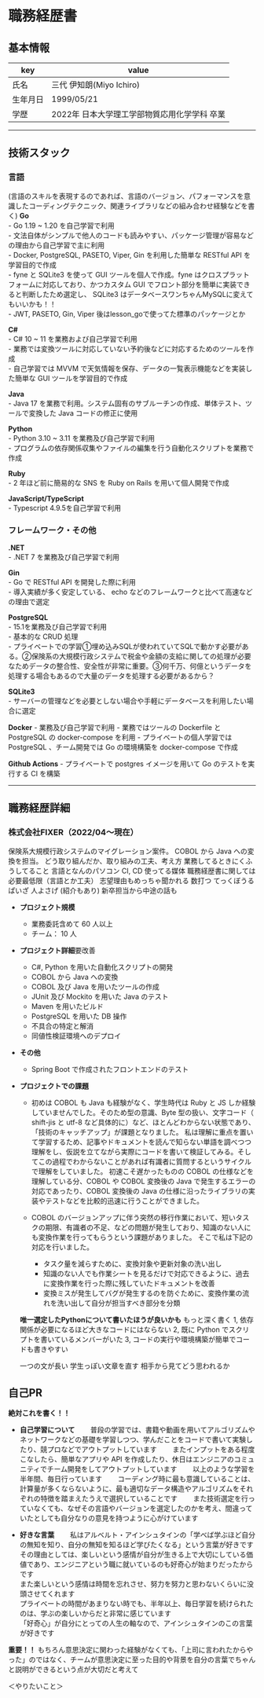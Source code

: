 # 職務経歴書

## 基本情報

|key|value|
|---|---|
|氏名|三代 伊知朗(Miyo Ichiro)|
|生年月日|1999/05/21|
|学歴|2022年 日本大学理工学部物質応用化学学科 卒業|


---

## 技術スタック

### 言語
(言語のスキルを表現するのであれば、言語のバージョン、パフォーマンスを意識したコーディングテクニック、関連ライブラリなどの組み合わせ経験などを書く)
**Go**  
    - Go 1.19 ~ 1.20 を自己学習で利用  
    - 文法自体がシンプルで他人のコードも読みやすい、パッケージ管理が容易などの理由から自己学習で主に利用  
    - Docker, PostgreSQL, PASETO, Viper, Gin を利用した簡単な RESTful API を学習目的で作成  
    - fyne と SQLite3 を使って GUI ツールを個人で作成。fyne はクロスプラットフォームに対応しており、かつカスタム GUI でフロント部分を簡単に実装できると判断したため選定し、 SQLite3 はデータベースワンちゃんMySQLに変えてもいいかも！！  
    - JWT, PASETO, Gin, Viper 後はlesson_goで使ってた標準のパッケージとか  

**C#**  
    - C# 10 ~ 11 を業務および自己学習で利用  
    - 業務では変換ツールに対応していない予約後などに対応するためのツールを作成  
    - 自己学習では MVVM で天気情報を保存、データの一覧表示機能などを実装した簡単な GUI ツールを学習目的で作成  

**Java**  
    - Java 17 を業務で利用。システム固有のサブルーチンの作成、単体テスト、ツールで変換した Java コードの修正に使用  

**Python**  
    - Python 3.10 ~ 3.11 を業務及び自己学習で利用  
    - プログラムの依存関係収集やファイルの編集を行う自動化スクリプトを業務で作成  

**Ruby**  
    - 2 年ほど前に簡易的な SNS を Ruby on Rails を用いて個人開発で作成  


**JavaScript/TypeScript**  
    - Typescript 4.9.5を自己学習で利用  


### フレームワーク・その他
**.NET**  
    - .NET 7 を業務及び自己学習で利用  

**Gin**  
    - Go で RESTful API を開発した際に利用  
    - 導入実績が多く安定している、 echo などのフレームワークと比べて高速などの理由で選定  

**PostgreSQL**  
    - 15.1を業務及び自己学習で利用  
    - 基本的な CRUD 処理  
    - プライベートでの学習①埋め込みSQLが使われていてSQLで動かす必要がある。②保険系の大規模行政システムで税金や金額の支給に関しての処理が必要なためデータの整合性、安全性が非常に重要。③何千万、何億というデータを処理する場合もあるので大量のデータを処理する必要があるから？  

**SQLite3**  
    - サーバーの管理などを必要としない場合や手軽にデータベースを利用したい場合に選定

**Docker**
    - 業務及び自己学習で利用
    - 業務ではツールの Dockerfile と PostgreSQL の docker-compose を利用
    - プライベートの個人学習では PostgreSQL 、チーム開発では Go の環境構築を docker-compose で作成

**Github Actions**
    - プライベートで postgres イメージを用いて Go のテストを実行する CI を構築


---

## 職務経歴詳細

### 株式会社FIXER（2022/04〜現在）
保険系大規模行政システムのマイグレーション案件。
COBOL から Java への変換を担当。
どう取り組んだか、取り組みの工夫、考え方
業務してるときにくふうしてること
言語となんのパソコン
CI, CD 
使ってる媒体
職務経歴書に関しては必要最低限（言語とか工夫）
志望理由もめっちゃ聞かれる
数打つ
てっくぼうる
ぱいざ 人よさげ (紹介もあり)
新卒担当から中途の話も

- **プロジェクト規模**
    - 業務委託含めて 60 人以上
    - チーム： 10 人
- **プロジェクト詳細**要改善
    - C#, Python を用いた自動化スクリプトの開発
    - COBOL から Java への変換
    - COBOL 及び Java を用いたツールの作成
    - JUnit 及び Mockito を用いた Java のテスト
    - Maven を用いたビルド
    - PostgreSQL を用いた DB 操作
    - 不具合の特定と解消
    - 同値性検証環境へのデプロイ
- **その他** 
    - Spring Boot で作成されたフロントエンドのテスト
- **プロジェクトでの課題**
    - 初めは COBOL も Java も経験がなく、学生時代は Ruby と JS しか経験していませんでした。そのため型の意識、Byte 型の扱い、文字コード（ shift-jis と utf-8 など具体的に）など、ほとんどわからない状態であり、「技術のキャッチアップ」が課題となりました。
    私は理解に重点を置いて学習するため、記事やドキュメントを読んで知らない単語を調べつつ理解をし、仮説を立てながら実際にコードを書いて検証してみる。そしてこの過程でわからないことがあれば有識者に質問するというサイクルで理解をしていました。
    初速こそ遅かったものの COBOL の仕様などを理解している分、COBOL や COBOL 変換後の Java で発生するエラーの対応であったり、COBOL 変換後の Java の仕様に沿ったライブラリの実装やテストなどを比較的迅速に行うことができました。


    - COBOL のバージョンアップに伴う突然の移行作業において、短いタスクの期限、有識者の不足、などの問題が発生しており、知識のない人にも変換作業を行ってもらうという課題がありました。
    そこで私は下記の対応を行いました。
      <!-- - 突然の依頼だったため、タスクの洗い出しと優先順位付けを行い -->
      - タスク量を減らすために、変換対象や更新対象の洗い出し
      - 知識のない人でも作業シートを見るだけで対応できるように、過去に変換作業を行った際に残していたドキュメントを改善
      - 変換ミスが発生してバグが発生するのを防ぐために、変換作業の流れを洗い出して自分が担当すべき部分を分類
    

    **唯一選定したPythonについて書いたほうが良いかも**
    もっと深く書く
    1, 依存関係が必要になるほど大きなコードにはならない 2, 既に Python でスクリプトを書いているメンバーがいた 3, コードの実行や環境構築が簡単でコードも書きやすい 




    一つの文が長い
    学生っぽい文章を直す
    相手から見てどう思われるか


 
<!-- ## 意欲・興味
- 成長していくことが自分にとってのモチベーションであり、知らなかった知識や考え方などを学ぶのが好きです
- 現在は開発職として技術力を磨きたいと考えており、将来的には自分の強みを活かして企画や設計、技術選定などの業務に挑戦したいです
- バックエンド開発が好きなので、バックエンドを中心にインフラやフロントなどの知識を身に着けたいと考えています -->

## 自己PR
<!-- ＜どのような価値を技術によって提供したいか＞
徹底的に互いが中長期的に利益や利便性を得られるような価値を提供したい。
例えばどういうデータを扱うのかによってDBだったり、アルゴリズムとか変わってくる。（速度であったり、データの安定性）
どれだけ堅牢なシステムを作成するかによって使う技術が変わってくる（シビアな金額の計算（保険、銀行）であれば COBOL みたいな浮動小数点の扱いが厳密な技術とか、クラウドでも堅牢な構築ができるAWSとか） -->

**絶対これを書く！！**  
- **自己学習について**　　
    普段の学習では、書籍や動画を用いてアルゴリズムやネットワークなどの基礎を学習しつつ、学んだことをコードで書いて実験したり、競プロなどでアウトプットしています　　
    またインプットをある程度こなしたら、簡単なアプリや API を作成したり、休日はエンジニアのコミュニティでチーム開発をしてアウトプットしています　　
    以上のような学習を半年間、毎日行っています　　
    コーディング時に最も意識していることは、計算量が多くならないように、最も適切なデータ構造やアルゴリズムをそれぞれの特徴を踏まえたうえで選択していることです　　
    また技術選定を行っていなくても、なぜその言語やバージョンを選定したのかを考え、間違っていたとしても自分なりの意見を持つように心がけています　　


- **好きな言葉**　　
    私はアルベルト・アインシュタインの「学べば学ぶほど自分の無知を知り、自分の無知を知るほど学びたくなる」という言葉が好きです  
    その理由としては、楽しいという感情が自分が生きる上で大切にしている価値であり、エンジニアという職に就いているのも好奇心が始まりだったからです  
    また楽しいという感情は時間を忘れさせ、努力を努力と思わないくらいに没頭させてくれます  
    プライベートの時間があまりない時でも、半年以上、毎日学習を続けられたのは、学ぶの楽しいからだと非常に感じています  
    「好奇心」が自分にとっての人生の軸なので、アインシュタインのこの言葉が好きです  

**重要！！**
もちろん意思決定に関わった経験がなくても、「上司に言われたからやった」のではなく、チームが意思決定に至った目的や背景を自分の言葉でちゃんと説明ができるという点が大切だと考えて


＜やりたいこと＞


